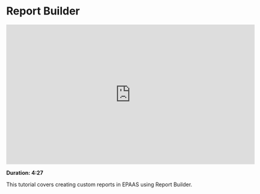 <!-- add-breadcrumbs -->
# Report Builder

<iframe width="660" height="371" src="https://www.youtube.com/embed/ECRyhMvIf6Q" frameborder="0" allowfullscreen></iframe>

**Duration: 4:27**

This tutorial covers creating custom reports in EPAAS using Report Builder.
